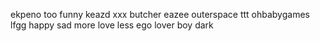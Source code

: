ekpeno too funny
keazd
xxx
butcher
eazee
outerspace
ttt
ohbabygames
lfgg
happy
sad
more love less ego
lover boy
dark

